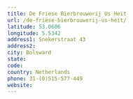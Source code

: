 ```yaml
---
title: De Friese Bierbrouwerij Us Heit
url: /de-friese-bierbrouwerij-us-heit/
latitude: 53.0606
longitude: 5.5342
address1: Snekerstraat 43
address2: 
city: Bolsward
state: 
code: 
country: Netherlands
phone: 31-(0)515-577-449
website: 
---
```


